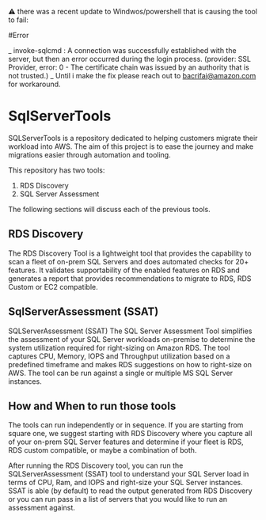 :warning: there was a recent update to Windwos/powershell that is causing the tool to fail:

#Error 

_ invoke-sqlcmd : A connection was successfully established with the server, but then an error occurred during the login process. (provider: SSL Provider, error: 0 - The 
certificate chain was issued by an authority that is not trusted.)
_
Until i make the fix  please reach out to bacrifai@amazon.com for workaround.

# SqlServerTools
SQLServerTools is a repository dedicated to helping customers migrate their workload into AWS. The aim of this project is to ease the journey and make migrations easier through automation and tooling.

This repository has two tools:


1. RDS Discovery
2. SQL Server Assessment

 
The following sections will discuss each of the previous tools.

## RDS Discovery 
The RDS Discovery Tool is a lightweight tool that provides the capability to scan a fleet of on-prem SQL Servers and does automated checks for 20+ features. It validates supportability of the enabled features on RDS and generates a report that provides recommendations to migrate to RDS, RDS Custom or EC2 compatible.

## SqlServerAssessment (SSAT)
SQLServerAssessment (SSAT) The SQL Server Assessment Tool simplifies the assessment of your SQL Server workloads on-premise to determine the system utilization required for right-sizing on Amazon RDS. The tool captures CPU, Memory, IOPS and Throughput utilization based on a predefined timeframe and makes RDS suggestions on how to right-size on AWS. The tool can be run against a single or multiple MS SQL Server instances.

## How and When to run those tools 
 The tools can run independently or in sequence. If you are starting from square one, we suggest starting with RDS Discovery where you capture all of your on-prem SQL Server features and determine if your fleet is RDS, RDS custom compatible, or maybe a combination of both.
 
After running the RDS Discovery tool, you can run the SQLServerAssessment (SSAT) tool to understand your SQL Server load in terms of CPU, Ram, and IOPS and right-size your SQL Server instances. SSAT is able (by default) to read the output generated from RDS Discovery or you can run pass in a list of servers that you would like to run an assessment against.



